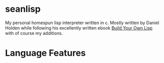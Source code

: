 seanlisp
========

My personal homespun lisp interpreter written in c. Mostly written by Daniel Holden while following his excellently written ebook [Build Your Own Lisp](http://www.buildyourownlisp.com/) with of course my additions.

# Language Features
